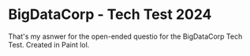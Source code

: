 # BigDataCorp - Tech Test 2024
That's my asnwer for the open-ended questio for the BigDataCorp Tech Test.
Created in Paint lol.
